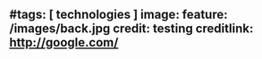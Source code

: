 #tags: [ technologies ]
image:
  feature: /images/back.jpg
  credit: testing
  creditlink: http://google.com/
---
